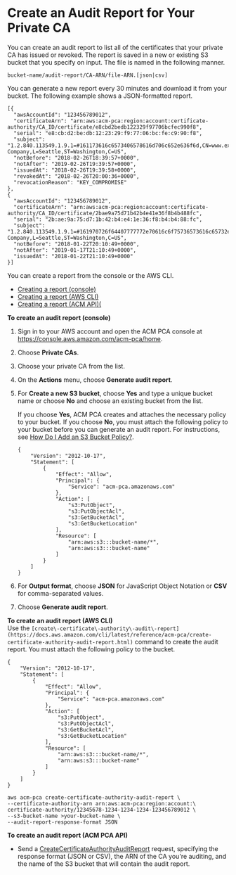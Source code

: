 # Create an Audit Report for Your Private CA<a name="PcaAuditReport"></a>

You can create an audit report to list all of the certificates that your private CA has issued or revoked\. The report is saved in a new or existing S3 bucket that you specify on input\. The file is named in the following manner\.

```
bucket-name/audit-report/CA-ARN/file-ARN.[json|csv]
```

You can generate a new report every 30 minutes and download it from your bucket\. The following example shows a JSON\-formatted report\. 

```
[{
  "awsAccountId": "123456789012",
  "certificateArn": "arn:aws:acm-pca:region:account:certificate-authority/CA_ID/certificate/e8cbd2bedb122329f97706bcfec990f8",
  "serial": "e8:cb:d2:be:db:12:23:29:f9:77:06:bc:fe:c9:90:f8",
  "subject": "1.2.840.113549.1.9.1=#161173616c6573406578616d706c652e636f6d,CN=www.example1.com,OU=Sales,O=Example Company,L=Seattle,ST=Washington,C=US",
  "notBefore": "2018-02-26T18:39:57+0000",
  "notAfter": "2019-02-26T19:39:57+0000",
  "issuedAt": "2018-02-26T19:39:58+0000",
  "revokedAt": "2018-02-26T20:00:36+0000",
  "revocationReason": "KEY_COMPROMISE"
},
{
  "awsAccountId": "123456789012",
  "certificateArn": "arn:aws:acm-pca:region:account:certificate-authority/CA_ID/certificate/2bae9a75d71b42b4e41e36f8b4b488fc",
  "serial": "2b:ae:9a:75:d7:1b:42:b4:e4:1e:36:f8:b4:b4:88:fc",
  "subject": "1.2.840.113549.1.9.1=#161970726f64407777772e70616c6f75736573616c65732e636f6d,CN=www.example3.com.com,OU=Sales,O=Example Company,L=Seattle,ST=Washington,C=US",
  "notBefore": "2018-01-22T20:10:49+0000",
  "notAfter": "2019-01-17T21:10:49+0000",
  "issuedAt": "2018-01-22T21:10:49+0000"
}]
```

You can create a report from the console or the AWS CLI\.
+ [Creating a report \(console\)](#AuditReportConsole)
+ [Creating a report \(AWS CLI\)](#AuditReportCLI)
+ [Creating a report \(ACM API\)\(](#AuditReportAPI)

**To create an audit report \(console\)**

1. Sign in to your AWS account and open the ACM PCA console at [https://console\.aws\.amazon\.com/acm\-pca/home](https://console.aws.amazon.com/acm-pca/home)\.

1. Choose **Private CAs**\.

1. Choose your private CA from the list\.

1. On the **Actions** menu, choose **Generate audit report**\.

1. For **Create a new S3 bucket**, choose **Yes** and type a unique bucket name or choose **No** and choose an existing bucket from the list\. 

   If you choose **Yes**, ACM PCA creates and attaches the necessary policy to your bucket\. If you choose **No**, you must attach the following policy to your bucket before you can generate an audit report\. For instructions, see [How Do I Add an S3 Bucket Policy?](https://docs.aws.amazon.com/AmazonS3/latest/user-guide/add-bucket-policy.html)\. 

   ```
   {
       "Version": "2012-10-17",
       "Statement": [
           {
               "Effect": "Allow",
               "Principal": {
                   "Service": "acm-pca.amazonaws.com"
               },
               "Action": [
                   "s3:PutObject",
                   "s3:PutObjectAcl",
                   "s3:GetBucketAcl",
                   "s3:GetBucketLocation"
               ],
               "Resource": [
                   "arn:aws:s3:::bucket-name/*",
                   "arn:aws:s3:::bucket-name"
               ]
           }
       ]
   }
   ```

1. For **Output format**, choose **JSON** for JavaScript Object Notation or **CSV** for comma\-separated values\. 

1. Choose **Generate audit report**\.

**To create an audit report \(AWS CLI\)**  
Use the `[create\-certificate\-authority\-audit\-report](https://docs.aws.amazon.com/cli/latest/reference/acm-pca/create-certificate-authority-audit-report.html)` command to create the audit report\. You must attach the following policy to the bucket\. 

```
{
    "Version": "2012-10-17",
    "Statement": [
        {
            "Effect": "Allow",
            "Principal": {
                "Service": "acm-pca.amazonaws.com"
            },
            "Action": [
                "s3:PutObject",
                "s3:PutObjectAcl",
                "s3:GetBucketAcl",
                "s3:GetBucketLocation"
            ],
            "Resource": [
                "arn:aws:s3:::bucket-name/*",
                "arn:aws:s3:::bucket-name"
            ]
        }
    ]
}
```

```
aws acm-pca create-certificate-authority-audit-report \
--certificate-authority-arn arn:aws:acm-pca:region:account:\
certificate-authority/12345678-1234-1234-1234-123456789012 \
--s3-bucket-name >your-bucket-name \
--audit-report-response-format JSON
```

**To create an audit report \(ACM PCA API\)**
+ Send a [CreateCertificateAuthorityAuditReport](https://docs.aws.amazon.com/acm-pca/latest/APIReference/API_CreateCertificateAuthorityAuditReport.html) request, specifying the response format \(JSON or CSV\), the ARN of the CA you're auditing, and the name of the S3 bucket that will contain the audit report\.